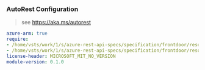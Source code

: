 ### AutoRest Configuration

> see https://aka.ms/autorest

``` yaml
azure-arm: true
require:
- /home/vsts/work/1/s/azure-rest-api-specs/specification/frontdoor/resource-manager/readme.md
- /home/vsts/work/1/s/azure-rest-api-specs/specification/frontdoor/resource-manager/readme.go.md
license-header: MICROSOFT_MIT_NO_VERSION
module-version: 0.1.0

```